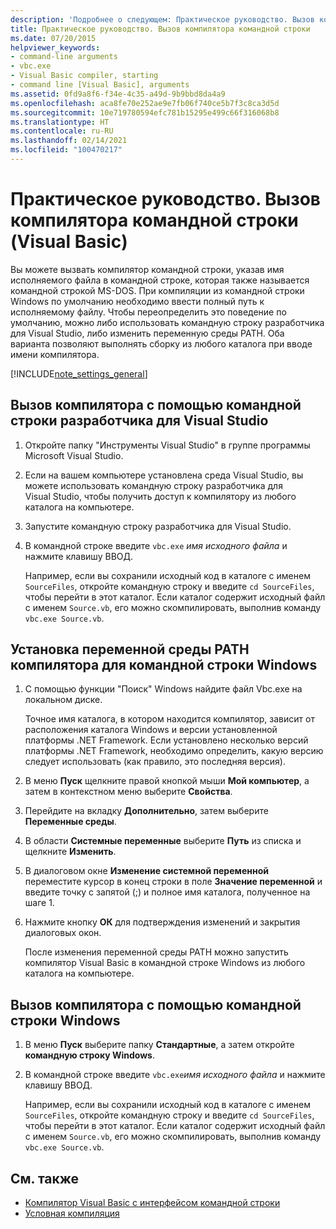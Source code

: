```yaml
---
description: 'Подробнее о следующем: Практическое руководство. Вызов компилятора командной строки (Visual Basic)'
title: Практическое руководство. Вызов компилятора командной строки
ms.date: 07/20/2015
helpviewer_keywords:
- command-line arguments
- vbc.exe
- Visual Basic compiler, starting
- command line [Visual Basic], arguments
ms.assetid: 0fd9a8f6-f34e-4c35-a49d-9b9bbd8da4a9
ms.openlocfilehash: aca8fe70e252ae9e7fb06f740ce5b7f3c8ca3d5d
ms.sourcegitcommit: 10e719780594efc781b15295e499c66f316068b8
ms.translationtype: HT
ms.contentlocale: ru-RU
ms.lasthandoff: 02/14/2021
ms.locfileid: "100470217"
---
```

# <a name="how-to-invoke-the-command-line-compiler-visual-basic"></a>Практическое руководство. Вызов компилятора командной строки (Visual Basic)

Вы можете вызвать компилятор командной строки, указав имя исполняемого файла в командной строке, которая также называется командной строкой MS-DOS. При компиляции из командной строки Windows по умолчанию необходимо ввести полный путь к исполняемому файлу. Чтобы переопределить это поведение по умолчанию, можно либо использовать командную строку разработчика для Visual Studio, либо изменить переменную среды PATH. Оба варианта позволяют выполнять сборку из любого каталога при вводе имени компилятора.

[!INCLUDE[note_settings_general](~/includes/note-settings-general-md.md)]

## <a name="to-invoke-the-compiler-using-the-developer-command-prompt-for-visual-studio"></a>Вызов компилятора с помощью командной строки разработчика для Visual Studio

1. Откройте папку "Инструменты Visual Studio" в группе программы Microsoft Visual Studio.

2. Если на вашем компьютере установлена среда Visual Studio, вы можете использовать командную строку разработчика для Visual Studio, чтобы получить доступ к компилятору из любого каталога на компьютере.

3. Запустите командную строку разработчика для Visual Studio.

4. В командной строке введите `vbc.exe` *имя исходного файла* и нажмите клавишу ВВОД.

    Например, если вы сохранили исходный код в каталоге с именем `SourceFiles`, откройте командную строку и введите `cd SourceFiles`, чтобы перейти в этот каталог. Если каталог содержит исходный файл с именем `Source.vb`, его можно скомпилировать, выполнив команду `vbc.exe Source.vb`.

## <a name="to-set-the-path-environment-variable-to-the-compiler-for-the-windows-command-prompt"></a>Установка переменной среды PATH компилятора для командной строки Windows

1. С помощью функции "Поиск" Windows найдите файл Vbc.exe на локальном диске.

    Точное имя каталога, в котором находится компилятор, зависит от расположения каталога Windows и версии установленной платформы .NET Framework. Если установлено несколько версий платформы .NET Framework, необходимо определить, какую версию следует использовать (как правило, это последняя версия).

2. В меню **Пуск** щелкните правой кнопкой мыши **Мой компьютер**, а затем в контекстном меню выберите **Свойства**.

3. Перейдите на вкладку **Дополнительно**, затем выберите **Переменные среды**.

4. В области **Системные переменные** выберите **Путь** из списка и щелкните **Изменить**.

5. В диалоговом окне **Изменение системной переменной** переместите курсор в конец строки в поле **Значение переменной** и введите точку с запятой (;) и полное имя каталога, полученное на шаге 1.

6. Нажмите кнопку **ОК** для подтверждения изменений и закрытия диалоговых окон.

     После изменения переменной среды PATH можно запустить компилятор Visual Basic в командной строке Windows из любого каталога на компьютере.

## <a name="to-invoke-the-compiler-using-the-windows-command-prompt"></a>Вызов компилятора с помощью командной строки Windows

1. В меню **Пуск** выберите папку **Стандартные**, а затем откройте **командную строку Windows**.

2. В командной строке введите `vbc.exe`*имя исходного файла* и нажмите клавишу ВВОД.

     Например, если вы сохранили исходный код в каталоге с именем `SourceFiles`, откройте командную строку и введите `cd SourceFiles`, чтобы перейти в этот каталог. Если каталог содержит исходный файл с именем `Source.vb`, его можно скомпилировать, выполнив команду `vbc.exe Source.vb`.

## <a name="see-also"></a>См. также

- [Компилятор Visual Basic с интерфейсом командной строки](index.md)
- [Условная компиляция](../../programming-guide/program-structure/conditional-compilation.md)
